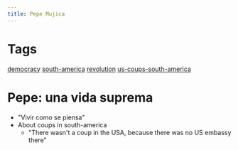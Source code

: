 ```yaml
---
title: Pepe Mujica
---
```


# Tags
[democracy](20201108150329-democracy.md) [south-america](20201109111104-south_america.md) [revolution](20201109111110-revolution.md) [us-coups-south-america](20201109111122-us_coups_south_america.md)


# Pepe: una vida suprema

- "Vivir como se piensa"
- About coups in south-america
    - "There wasn't a coup in the USA, because there was no US embassy there"
